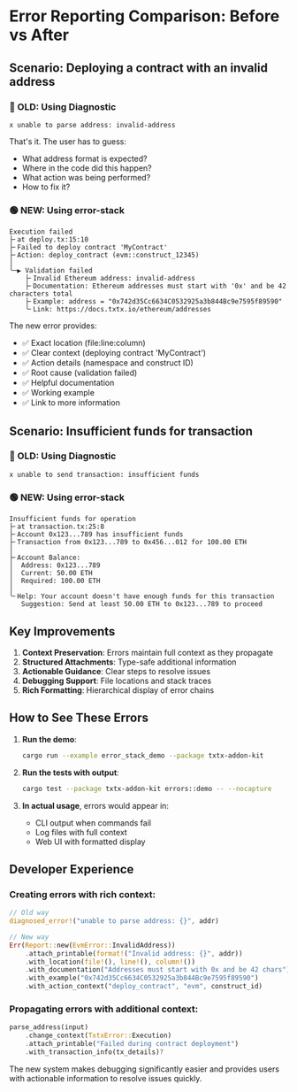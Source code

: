 # Error Reporting Comparison: Before vs After

## Scenario: Deploying a contract with an invalid address

### 🔴 OLD: Using Diagnostic

```
x unable to parse address: invalid-address
```

That's it. The user has to guess:
- What address format is expected?
- Where in the code did this happen?
- What action was being performed?
- How to fix it?

### 🟢 NEW: Using error-stack

```
Execution failed
├╴at deploy.tx:15:10
├╴Failed to deploy contract 'MyContract'
├╴Action: deploy_contract (evm::construct_12345)
│
╰─▶ Validation failed
    ├╴Invalid Ethereum address: invalid-address
    ├╴Documentation: Ethereum addresses must start with '0x' and be 42 characters total
    ├╴Example: address = "0x742d35Cc6634C0532925a3b844Bc9e7595f89590"
    ╰╴Link: https://docs.txtx.io/ethereum/addresses
```

The new error provides:
- ✅ Exact location (file:line:column)
- ✅ Clear context (deploying contract 'MyContract')
- ✅ Action details (namespace and construct ID)
- ✅ Root cause (validation failed)
- ✅ Helpful documentation
- ✅ Working example
- ✅ Link to more information

## Scenario: Insufficient funds for transaction

### 🔴 OLD: Using Diagnostic

```
x unable to send transaction: insufficient funds
```

### 🟢 NEW: Using error-stack

```
Insufficient funds for operation
├╴at transaction.tx:25:8
├╴Account 0x123...789 has insufficient funds
├╴Transaction from 0x123...789 to 0x456...012 for 100.00 ETH
│
├╴Account Balance:
│  Address: 0x123...789
│  Current: 50.00 ETH
│  Required: 100.00 ETH
│
╰╴Help: Your account doesn't have enough funds for this transaction
   Suggestion: Send at least 50.00 ETH to 0x123...789 to proceed
```

## Key Improvements

1. **Context Preservation**: Errors maintain full context as they propagate
2. **Structured Attachments**: Type-safe additional information
3. **Actionable Guidance**: Clear steps to resolve issues
4. **Debugging Support**: File locations and stack traces
5. **Rich Formatting**: Hierarchical display of error chains

## How to See These Errors

1. **Run the demo**:
   ```bash
   cargo run --example error_stack_demo --package txtx-addon-kit
   ```

2. **Run the tests with output**:
   ```bash
   cargo test --package txtx-addon-kit errors::demo -- --nocapture
   ```

3. **In actual usage**, errors would appear in:
   - CLI output when commands fail
   - Log files with full context
   - Web UI with formatted display

## Developer Experience

### Creating errors with rich context:

```rust
// Old way
diagnosed_error!("unable to parse address: {}", addr)

// New way
Err(Report::new(EvmError::InvalidAddress))
    .attach_printable(format!("Invalid address: {}", addr))
    .with_location(file!(), line!(), column!())
    .with_documentation("Addresses must start with 0x and be 42 chars")
    .with_example("0x742d35Cc6634C0532925a3b844Bc9e7595f89590")
    .with_action_context("deploy_contract", "evm", construct_id)
```

### Propagating errors with additional context:

```rust
parse_address(input)
    .change_context(TxtxError::Execution)
    .attach_printable("Failed during contract deployment")
    .with_transaction_info(tx_details)?
```

The new system makes debugging significantly easier and provides users with actionable information to resolve issues quickly.